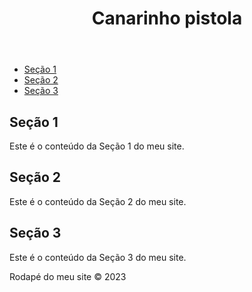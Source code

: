 <!DOCTYPE html>
<html>
<head>
    <title>Meu Site</title>
</head>
<body>
    <header>
        <h1>Canarinho pistola</h1>
    </header>
    <nav>
        <ul>
            <li><a href="#secao1">Seção 1</a></li>
            <li><a href="#secao2">Seção 2</a></li>
            <li><a href="#secao3">Seção 3</a></li>
        </ul>
    </nav>
    <main>
        <section id="secao1">
            <h2>Seção 1</h2>
            <p>Este é o conteúdo da Seção 1 do meu site.</p>
        </section>
        <section id="secao2">
            <h2>Seção 2</h2>
            <p>Este é o conteúdo da Seção 2 do meu site.</p>
        </section>
        <section id="secao3">
            <h2>Seção 3</h2>
            <p>Este é o conteúdo da Seção 3 do meu site.</p>
        </section>
    </main>
    <footer>
        <p>Rodapé do meu site &copy; 2023</p>
    </footer>
</body>
</html>
